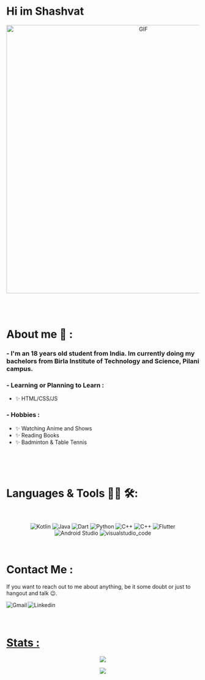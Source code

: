 # Hi im Shashvat 

<div align="center">
<img hight="300" width="700" alt="GIF" align="center" src="https://i.pinimg.com/originals/e4/26/70/e426702edf874b181aced1e2fa5c6cde.gif">
</div>

</br>
</br>
</br>


# About me 💬 :

### - I'm an 18 years old student from India. Im currently doing my bachelors from Birla Institute of Technology and Science, Pilani campus.

### - Learning or Planning to Learn :
- ✨ HTML/CSS/JS


### - Hobbies : 

- ✨ Watching Anime and Shows
- ✨ Reading Books
- ✨ Badminton & Table Tennis

</br>
</br>
</br>



# Languages & Tools 👨‍💻 🛠:
</br>

<p align="center">

<!-- For more icons please follow  https://github.com/MikeCodesDotNET/ColoredBadges -->
<img src="https://img.shields.io/badge/Kotlin-0095D5?&style=for-the-badge&logo=kotlin&logoColor=white" alt="Kotlin" >
<img src="https://img.shields.io/badge/Java-ED8B00?style=for-the-badge&logo=java&logoColor=white" alt="Java"  >
<img src="https://img.shields.io/badge/Dart-0175C2?style=for-the-badge&logo=dart&logoColor=white" alt="Dart"  >
<img src="https://img.shields.io/badge/Python-FFD43B?style=for-the-badge&logo=python&logoColor=blue" alt="Python"  >
<img src="https://img.shields.io/badge/C%2B%2B-00599C?style=for-the-badge&logo=c%2B%2B&logoColor=white" alt="C++"  >
<img src="https://img.shields.io/badge/C-00599C?style=for-the-badge&logo=c&logoColor=white" alt="C++" >
<img src="https://img.shields.io/badge/Flutter-02569B?style=for-the-badge&logo=flutter&logoColor=white", alt="Flutter" >
 
</br>
<img src="https://img.shields.io/badge/Android_Studio-3DDC84?style=for-the-badge&logo=android-studio&logoColor=white" alt="Android Studio" >
<img src="https://img.shields.io/badge/Visual_Studio_Code-0078D4?style=for-the-badge&logo=visual%20studio%20code&logoColor=white" alt="visualstudio_code">
</br>
</p>
</br>



# Contact Me :

<p>



If you want to reach out to me about anything, be it some doubt or just to hangout and talk 😉.

<a href="mailto:shashvat1965@gmail.com">
 <img align="left" alt="Gmail"  src="https://img.shields.io/badge/Gmail-D14836?style=for-the-badge&logo=gmail&logoColor=white" />
</a>
<a href="https://www.linkedin.com/in/shashvatsingh/">
  <img align="left" alt="Linkedin" src="https://img.shields.io/badge/LinkedIn-0077B5?style=for-the-badge&logo=linkedin&logoColor=white" />
</br>
</br>
</br>
 </p>
 
# Stats :





<p align="center" >  
  <a href="https://github.com/shashvat1965"> 
<img  src="https://github-readme-stats.vercel.app/api?username=shashvat1965&&show_icons=true&theme=radical"/>
  </a>
  </p>
  
<p align="center">
  <img src="https://github-readme-stats.vercel.app/api/top-langs/?username=shashvat1965&layout=compact&theme=radical" />
</p>
